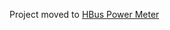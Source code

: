 Project moved to [HBus Power Meter](https://github.com/akouz/HBus/tree/master/Devices/07_Power_Meter)
